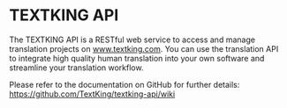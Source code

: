 TEXTKING API
============

The TEXTKING API is a RESTful web service to access and manage translation projects on www.textking.com. You can use the translation API to integrate high quality human translation into your own software and streamline your translation workflow.

Please refer to the documentation on GitHub for further details: https://github.com/TextKing/textking-api/wiki